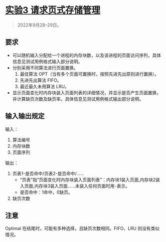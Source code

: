 # [实验3 请求页式存储管理](https://lexue.bit.edu.cn/mod/programming/view.php?id=365480)

> 2022年9月28–29日。

## 要求

- 可以随机输入分配给一个进程的内存块数，以及该进程的页面访问序列，具体信息见测试用例格式输入部分说明。
- 分别采用不同算法进行页面置换。
  1. 最佳算法 OPT（当有多个页面可置换时，按照先进先出原则进行置换）。
  2. 先进先出算法 FIFO。
  3. 最近最久未用算法 LRU。
- 显示页面变化时内存块装入页面列表的详细情况，并显示是否产生页面置换，并计算缺页次数及缺页率。具体信息见测试用例格式输出部分说明。

## 输入输出规定

输入：

1. 算法编号
2. 内存块数
3. 页面序列

输出：

1. 页表1-是否命中/页表2-是否命中/……
   - “页表”指“页面变化时内存块装入页面列表”：内存块1装入页面,内存块2装入页面,内存块3装入页面……未装入任何页面时用`-`表示。
   - 是否命中：1命中，0缺页。
2. 缺页次数

## 注意

Optimal 在结尾时，可能有多种选择，且缺页次数相同。FIFO、LRU 则没有类似情况。


